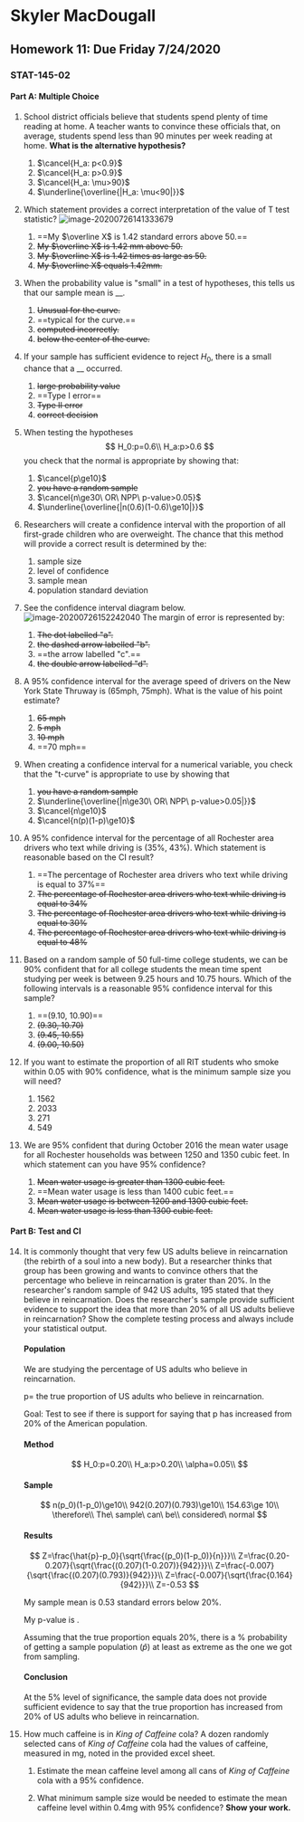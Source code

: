 # 	Skyler MacDougall

## Homework 11: Due Friday 7/24/2020

### STAT-145-02

#### Part A: Multiple Choice

1. School district officials believe that students spend plenty of time reading at home. A teacher wants to convince these officials that, on average, students spend less than 90 minutes per week reading at home.
    **What is the alternative hypothesis?**

    1. $\cancel{H_a: p<0.9}$
    2. $\cancel{H_a: p>0.9}$
    3. $\cancel{H_a: \mu>90}$
    4. $\underline{\overline{|H_a: \mu<90|}}$

2. Which statement provides a correct interpretation of the value of T test statistic?
    ![image-20200726141333679](homework11.assets/image-20200726141333679.png)

    1. ==My $\overline X$ is 1.42 standard errors above 50.==
    2. ~~My $\overline X$ is 1.42 mm above 50.~~
    3. ~~My $\overline X$ is 1.42 times as large as 50.~~
    4. ~~My $\overline X$ equals 1.42mm.~~

3. When the probability value is "small" in a test of hypotheses, this tells us that our sample mean is __. 

    1. ~~Unusual for the curve.~~
    2. ==typical for the curve.==
    3. ~~computed incorrectly.~~
    4. ~~below the center of the curve.~~

4. If your sample has sufficient evidence to reject $H_0$, there is a small chance that a __ occurred.

    1. ~~large probability value~~
    2. ==Type I error==
    3. ~~Type II error~~
    4. ~~correct decision~~

5. When testing the hypotheses
    $$
    H_0:p=0.6\\
    H_a:p>0.6
    $$
    you check that the normal is appropriate by showing that:

    1. $\cancel{p\ge10}$
    2. ~~you have a random sample~~
    3. $\cancel{n\ge30\ OR\ NPP\ p-value>0.05}$
    4. $\underline{\overline{|n(0.6)(1-0.6)\ge10|}}$

6. Researchers will create a confidence interval with the proportion of all first-grade children who are overweight. The chance that this method will provide a correct result is determined by the:

    1. sample size
    2. level of confidence
    3. sample mean
    4. population standard deviation

7. See the confidence interval diagram below.
    ![image-20200726152242040](homework11.assets/image-20200726152242040.png)
    The margin of error is represented by:

    1. ~~The dot labelled "a".~~
    2. ~~the dashed arrow labelled "b".~~
    3. ==the arrow labelled "c".==
    4. ~~the double arrow labelled "d".~~

8. A 95% confidence interval for the average speed of drivers on the New York State Thruway is (65mph, 75mph). What is the value of his point estimate?

    1. ~~65 mph~~
    2. ~~5 mph~~
    3. ~~10 mph~~
    4. ==70 mph==

9. When creating a confidence interval for a numerical variable, you check that the "t-curve" is appropriate to use by showing that

    1. ~~you have a random sample~~
    2. $\underline{\overline{|n\ge30\ OR\ NPP\ p-value>0.05|}}$
    3. $\cancel{n\ge10}$
    4. $\cancel{n(p)(1-p)\ge10}$

10. A 95% confidence interval for the percentage of all Rochester area drivers who text while driving is (35%, 43%). Which statement is reasonable based on the CI result?

    1. ==The percentage of Rochester area drivers who text while driving is equal to 37%==
    2. ~~The percentage of Rochester area drivers who text while driving is equal to 34%~~
    3. ~~The percentage of Rochester area drivers who text while driving is equal to 30%~~
    4. ~~The percentage of Rochester area drivers who text while driving is equal to 48%~~

11. Based on a random sample of 50 full-time college students, we can be 90% confident that for all college students the mean time spent studying per week is between 9.25 hours and 10.75 hours.
    Which of the following intervals is a reasonable 95% confidence interval for this sample?

    1. ==(9.10, 10.90)==
    2. ~~(9.30, 10.70)~~
    3. ~~(9.45, 10.55)~~
    4. ~~(9.00, 10.50)~~

12. If you want to estimate the proportion of all RIT students who smoke within 0.05 with 90% confidence, what is the minimum sample size you will need?

    1. 1562
    2. 2033
    3. 271
    4. 549

13. We are 95% confident that during October 2016 the mean water usage for all Rochester households was between 1250 and 1350 cubic feet.
    In which statement can you have 95% confidence?

    1. ~~Mean water usage is greater than 1300 cubic feet.~~
    2. ==Mean water usage is less than 1400 cubic feet.==
    3. ~~Mean water usage is between 1200 and 1300 cubic feet.~~
    4. ~~Mean water usage is less than 1300 cubic feet.~~

#### Part B: Test and CI

14. It is commonly thought that very few US adults believe in reincarnation (the rebirth of a soul into a new body). But a researcher thinks that group has been growing and wants to convince others that the percentage who believe in reincarnation is grater than 20%. In the researcher's random sample of 942 US adults, 195 stated that they believe in reincarnation. Does the researcher's sample provide sufficient evidence to support the idea that more than 20% of all US adults believe in reincarnation? Show the complete testing process and always include your statistical output.

    #### Population

    We are studying the percentage of US adults who believe in reincarnation.

    p= the true proportion of US adults who believe in reincarnation.

    Goal: Test to see if there is support for saying that p has increased from 20% of the American population.

    #### Method

    $$
    H_0:p=0.20\\
    H_a:p>0.20\\
    \alpha=0.05\\
    $$

    #### Sample

    
    $$
    n(p_0)(1-p_0)\ge10\\
    942(0.207)(0.793)\ge10\\
    154.63\ge 10\\
    \therefore\\
    The\ sample\ can\ be\\
    considered\ normal
    $$

    #### Results

    $$
    Z=\frac{\hat{p}-p_0}{\sqrt{\frac{(p_0)(1-p_0)}{n}}}\\
    Z=\frac{0.20-0.207}{\sqrt{\frac{(0.207)(1-0.207)}{942}}}\\
    Z=\frac{-0.007}{\sqrt{\frac{(0.207)(0.793)}{942}}}\\
    Z=\frac{-0.007}{\sqrt{\frac{0.164}{942}}}\\
    Z=-0.53
    $$

    My sample mean is 0.53 standard errors below 20%.

    

    My p-value is .

    Assuming that the true proportion equals 20%, there is a % probability of getting a sample population ($\hat p$) at least as extreme as the one we got from sampling.

    #### Conclusion

    At the 5% level of significance, the sample data does not provide sufficient evidence to say that the true proportion has increased from 20% of US adults who believe in reincarnation.

    

    

15. How much caffeine is in *King of Caffeine* cola? A dozen randomly selected cans of *King of Caffeine* cola had the values of caffeine, measured in mg, noted in the provided excel sheet.

    1. Estimate the mean caffeine level among all cans of *King of Caffeine* cola with a 95% confidence.
        
    2. What minimum sample size would be needed to estimate the mean caffeine level within 0.4mg with 95% confidence? **Show your work.**
        